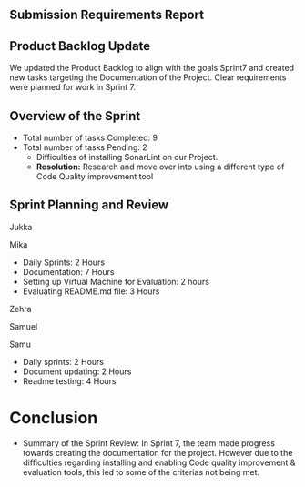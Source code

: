 ## Submission Requirements Report

## Product Backlog Update

We updated the Product Backlog to align with the goals Sprint7 and created new tasks targeting the Documentation of the Project.
Clear requirements were planned for work in Sprint 7.

## Overview of the Sprint
- Total number of tasks Completed: 9
- Total number of tasks Pending: 2
  - Difficulties of installing SonarLint on our Project.
  - **Resolution:** Research and move over into using a different type of Code Quality improvement tool 
  

## Sprint Planning and Review

Jukka



Mika

- Daily Sprints: 2 Hours
- Documentation: 7 Hours
- Setting up Virtual Machine for Evaluation: 2 hours
- Evaluating README.md file: 3 Hours

Zehra

Samuel

Samu
- Daily sprints: 2 Hours
- Document updating: 2 Hours
- Readme testing: 4 Hours

# Conclusion
- Summary of the Sprint Review:
 In Sprint 7, the team made progress towards creating the documentation for the project. However due to the difficulties regarding installing and enabling Code quality improvement & evaluation tools, this led to some of the criterias not being met.
